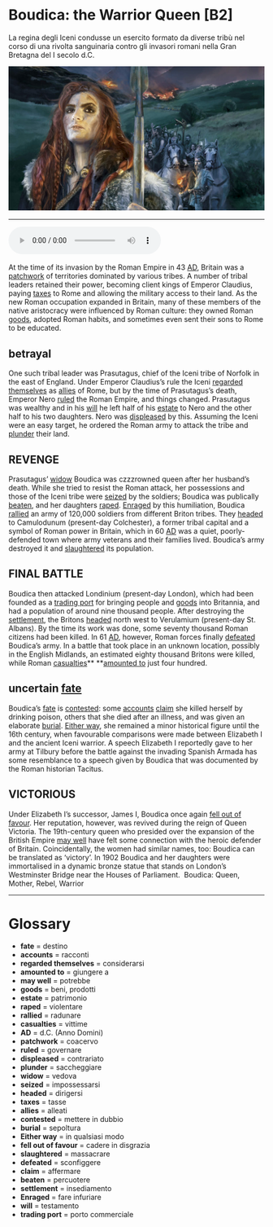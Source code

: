 # Boudica: the Warrior Queen   [B2]

La regina degli Iceni condusse un esercito formato da diverse tribù nel corso di una rivolta sanguinaria contro gli invasori romani nella Gran Bretagna del I secolo d.C.

![](Boudica%20the%20Warrior%20Queen.jpg)

--------------

<div>
<audio controls autoplay>
    <source src="https://raw.githubusercontent.com/dartie/knowledge-base/main/English/SpeakUp/2023-04/Boudica%20the%20Warrior%20Queen.mp3" type="audio/mpeg">
</audio>
</div>


At the time of its invasion by the Roman Empire in 43 [AD](## "d.C. (Anno Domini)"), Britain was a [patchwork](## "coacervo") of territories dominated by various tribes. A number of tribal leaders retained their power, becoming client kings of Emperor Claudius, paying [taxes](## "tasse") to Rome and allowing the military access to their land. As the new Roman occupation expanded in Britain, many of these members of the native aristocracy were influenced by Roman culture: they owned Roman [goods](## "beni, prodotti"), adopted Roman habits, and sometimes even sent their sons to Rome to be educated. 

## betrayal
One such tribal leader was Prasutagus, chief of the Iceni tribe of Norfolk in the east of England. Under Emperor Claudius’s rule the Iceni [regarded themselves](## "considerarsi") as [allies](## "alleati") of Rome, but by the time of Prasutagus’s death, Emperor Nero [ruled](## "governare") the Roman Empire, and things changed. Prasutagus was wealthy and in his [will](## "testamento") he left half of his [estate](## "patrimonio") to Nero and the other half to his two daughters. Nero was [displeased](## "contrariato") by this. Assuming the Iceni were an easy target, he ordered the Roman army to attack the tribe and [plunder](## "saccheggiare") their land. 

## REVENGE
Prasutagus’ [widow](## "vedova") Boudica was czzzrowned queen after her husband’s death. While she tried to resist the Roman attack, her possessions and those of the Iceni tribe were [seized](## "impossessarsi") by the soldiers; Boudica was publically [beaten](## "percuotere"), and her daughters [raped](## "violentare"). [Enraged](## "fare infuriare") by this humiliation, Boudica [rallied](## "radunare") an army of 120,000 soldiers from different Briton tribes. They [headed](## "dirigersi") to Camulodunum (present-day Colchester), a former tribal capital and a symbol of Roman power in Britain, which in 60 [AD](## "d.C. (Anno Domini)") was a quiet, poorly-defended town where army veterans and their families lived. Boudica’s army destroyed it and [slaughtered](## "massacrare") its population. 

## FINAL BATTLE
Boudica then attacked Londinium (present-day London), which had been founded as a [trading port](## "porto commerciale") for bringing people and [goods](## "beni, prodotti") into Britannia, and had a population of around nine thousand people. After destroying the [settlement](## "insediamento"), the Britons [headed](## "dirigersi") north west to Verulamium (present-day St. Albans). By the time its work was done, some seventy thousand Roman citizens had been killed. In 61 [AD](## "d.C. (Anno Domini)"), however, Roman forces finally [defeated](## "sconfiggere") Boudica’s army. In a battle that took place in an unknown location, possibly in the English Midlands, an estimated eighty thousand Britons were killed, while Roman [casualties](## "vittime")** **[amounted to](## "giungere a") just four hundred. 

## uncertain [fate](## "destino")
Boudica’s [fate](## "destino") is [contested](## "mettere in dubbio"): some [accounts](## "racconti") [claim](## "affermare") she killed herself by drinking poison, others that she died after an illness, and was given an elaborate [burial](## "sepoltura"). [Either way](## "in qualsiasi modo"), she remained a minor historical figure until the 16th century, when favourable comparisons were made between Elizabeth I and the ancient Iceni warrior. A speech Elizabeth I reportedly gave to her army at Tilbury before the battle against the invading Spanish Armada has some resemblance to a speech given by Boudica that was documented by the Roman historian Tacitus. 

## VICTORIOUS
Under Elizabeth I’s successor, James I, Boudica once again [fell out of favour](## "cadere in disgrazia"). Her reputation, however, was revived during the reign of Queen Victoria. The 19th-century queen who presided over the expansion of the British Empire [may well](## "potrebbe") have felt some connection with the heroic defender of Britain. Coincidentally, the women had similar names, too: Boudica can be translated as ‘victory’. In 1902 Boudica and her daughters were immortalised in a dynamic bronze statue that stands on London’s Westminster Bridge near the Houses of Parliament. 
Boudica: Queen, Mother, Rebel, Warrior

--------------

<div style = "display:block; clear:both; page-break-after:always;"></div>

# Glossary
* **fate** = destino
* **accounts** = racconti
* **regarded themselves** = considerarsi
* **amounted to** = giungere a
* **may well** = potrebbe
* **goods** = beni, prodotti
* **estate** = patrimonio
* **raped** = violentare
* **rallied** = radunare
* **casualties** = vittime
* **AD** = d.C. (Anno Domini)
* **patchwork** = coacervo
* **ruled** = governare
* **displeased** = contrariato
* **plunder** = saccheggiare
* **widow** = vedova
* **seized** = impossessarsi
* **headed** = dirigersi
* **taxes** = tasse
* **allies** = alleati
* **contested** = mettere in dubbio
* **burial** = sepoltura
* **Either way** = in qualsiasi modo
* **fell out of favour** = cadere in disgrazia
* **slaughtered** = massacrare
* **defeated** = sconfiggere
* **claim** = affermare
* **beaten** = percuotere
* **settlement** = insediamento
* **Enraged** = fare infuriare
* **will** = testamento
* **trading port** = porto commerciale
